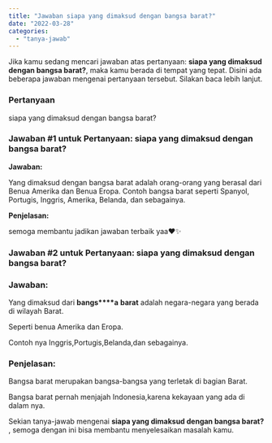 ```yaml
---
title: "Jawaban siapa yang dimaksud dengan bangsa barat?​"
date: "2022-03-28"
categories: 
  - "tanya-jawab"
---
```


Jika kamu sedang mencari jawaban atas pertanyaan: **siapa yang dimaksud dengan bangsa barat?​**, maka kamu berada di tempat yang tepat. Disini ada beberapa jawaban mengenai pertanyaan tersebut. Silakan baca lebih lanjut.

### Pertanyaan

siapa yang dimaksud dengan bangsa barat?​

### Jawaban #1 untuk Pertanyaan: siapa yang dimaksud dengan bangsa barat?​

**Jawaban:**

Yang dimaksud dengan bangsa barat adalah orang-orang yang berasal dari Benua Amerika dan Benua Eropa. Contoh bangsa barat seperti Spanyol, Portugis, Inggris, Amerika, Belanda, dan sebagainya.

**Penjelasan:**

semoga membantu jadikan jawaban terbaik yaa❤️✨

### Jawaban #2 untuk Pertanyaan: siapa yang dimaksud dengan bangsa barat?​

### Jawaban:

Yang dimaksud dari **b****a****n****g****s****a** **b****a****r****a****t** adalah negara-negara yang berada di wilayah Barat.

Seperti benua Amerika dan Eropa.

Contoh nya Inggris,Portugis,Belanda,dan sebagainya.

### Penjelasan:

Bangsa barat merupakan bangsa-bangsa yang terletak di bagian Barat.

Bangsa barat pernah menjajah Indonesia,karena kekayaan yang ada di dalam nya.

Sekian tanya-jawab mengenai **siapa yang dimaksud dengan bangsa barat?​**, semoga dengan ini bisa membantu menyelesaikan masalah kamu.
